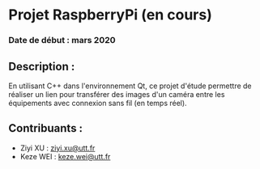 # Projet RaspberryPi (en cours)
### **Date de début :** mars 2020

## Description :
En utilisant C++ dans l'environnement Qt, ce projet d'étude permettre de réaliser un lien pour transférer des images d'un caméra entre les équipements avec connexion sans fil (en temps réel).

## Contribuants :
- Ziyi XU : ziyi.xu@utt.fr
- Keze WEI : keze.wei@utt.fr
